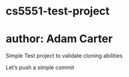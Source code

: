 # cs5551-test-project
# author:  Adam Carter

Simple Test project to validate cloning abilities

Let’s push a simple commit
